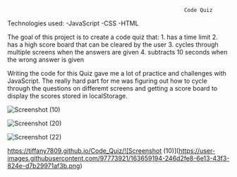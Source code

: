                                                             Code Quiz 
                                                            
Technologies used:
    -JavaScript
    -CSS
    -HTML

The goal of this project is to create a code quiz that:
    1. has a time limit
    2. has a high score board that can be cleared by the user
    3. cycles through multiple screens when the answers are given
    4. subtracts 10 seconds when the wrong answer is given

Writing the code for this Quiz gave me a lot of practice and challenges with JavaScript. The really hard part for me was figuring out how to cycle through the questions on differemt screens and getting a score board to display the scores stored in localStorage.


![Screenshot (10)](https://user-images.githubusercontent.com/97773921/159149194-a4bc862a-30c4-4a5f-b80a-3e55b628614d.png)


![Screenshot (20)](https://user-images.githubusercontent.com/97773921/163659176-89eb48b3-d29b-4b4c-b845-dd1915a9eb65.png)

![Screenshot (22)](https://user-images.githubusercontent.com/97773921/163659187-a3ade0f5-5607-44b7-b57d-0059641f20f3.png)

https://tiffany7809.github.io/Code_Quiz/![Screenshot (10)](https://user-images.githubusercontent.com/97773921/163659194-246d2fe8-6e13-43f3-824e-d7b29971af3b.png)

